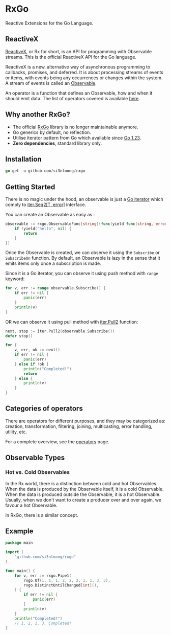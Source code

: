 # RxGo

Reactive Extensions for the Go Language.

## ReactiveX

[ReactiveX](http://reactivex.io/), or Rx for short, is an API for programming with Observable streams. This is the official ReactiveX API for the Go language.

ReactiveX is a new, alternative way of asynchronous programming to callbacks, promises, and deferred. It is about processing streams of events or items, with events being any occurrences or changes within the system. A stream of events is called an [Observable](http://reactivex.io/documentation/contract.html).

An operator is a function that defines an Observable, how and when it should emit data. The list of operators covered is available [here](README.md#).

## Why another RxGo?

- The official [RxGo](https://github.com/ReactiveX/RxGo) library is no longer maintainable anymore.
- Go generics by default, no reflection.
- Utilise iterator pattern from Go which available since [Go 1.23](https://go.dev/blog/go1.23).
- **Zero dependencies**, standard library only.

## Installation

```go
go get -u github.com/si3nloong/rxgo
```

## Getting Started

There is no magic under the hood, an observable is just a [Go iterator](https://go.dev/blog/range-functions) which comply to [iter.Seq2[T, error]](https://pkg.go.dev/iter#Seq2) interface.

You can create an Observable as easy as :

```go
observable := rxgo.ObservableFunc[string](func(yield func(string, error) bool) {
	if !yield("hello", nil) {
		return
	}
})
```

Once the Observable is created, we can observe it using the `Subscribe` or `SubscribeOn` function. By default, an Observable is lazy in the sense that it emits items only once a subscription is made.

Since it is a Go iterator, you can observe it using push method with `range` keyword:

```go
for v, err := range observable.Subscribe() {
	if err != nil {
		panic(err)
	}
	println(v)
}
```

OR we can observe it using pull method with [iter.Pull2](https://pkg.go.dev/iter#Pull2) function:

```go
next, stop := iter.Pull2(observable.Subscribe())
defer stop()

for {
	v, err, ok := next()
	if err != nil {
		panic(err)
	} else if !ok {
		println("Completed!")
		return
	} else {
		println(v)
	}
}
```

## Categories of operators

There are operators for different purposes, and they may be categorized as: creation, transformation, filtering, joining, multicasting, error handling, utility, etc.

For a complete overview, see the [operators](/docs/operators/README.md) page.

## Observable Types

### Hot vs. Cold Observables

In the Rx world, there is a distinction between cold and hot Observables. When the data is produced by the Observable itself, it is a cold Observable. When the data is produced outside the Observable, it is a hot Observable. Usually, when we don't want to create a producer over and over again, we favour a hot Observable.

In RxGo, there is a similar concept.

## Example

```go
package main

import (
	"github.com/si3nloong/rxgo"
)

func main() {
    for v, err := rxgo.Pipe1(
		rxgo.Of(1, 1, 1, 2, 2, 2, 1, 1, 3, 3),
		rxgo.DistinctUntilChanged[int](),
	) {
		if err != nil {
			panic(err)
		}
		println(v)
	}
	println("Completed!")
    // 1, 2, 1, 3, Completed!
}
```
